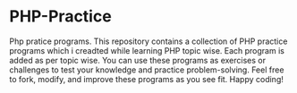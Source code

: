 # PHP-Practice
Php pratice programs.
This repository contains a collection of PHP practice programs which i creadted while learning PHP topic wise. 
Each program is added as per topic wise.
You can use these programs as exercises or challenges to test your knowledge and practice problem-solving. 
Feel free to fork, modify, and improve these programs as you see fit. Happy coding!




